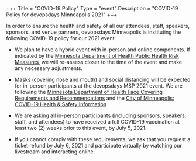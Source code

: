 +++
Title = "COVID-19 Policy"
Type = "event"
Description = "COVID-19 Policy for devopsdays Minneapolis 2021"
+++

In order to ensure the health and safety of all our attendees, staff, speakers, sponsors, and venue partners, devopsdays Minneapolis is instituting the following COVID-19 policy for our 2021 event:

  * We plan to have a hybrid event with in-person and online components. If indicated by the [Minnesota Department of Health Public Health Risk Measures](https://mn.gov/covid19/data/response-prep/public-health-risk-measures.jsp), we will re-assess closer to the time of the event and make any necessary adjustments.

  * Masks (covering nose and mouth) and social distancing will be expected for in-person participants at the devopsdays MSP 2021 event. We are following the [Minnesota Department of Health Face Covering Requirements and Recommendations](https://www.health.state.mn.us/diseases/coronavirus/facecover.html) and the [City of Minneapolis: COVID-19 Health & Safety Information](https://www.minneapolis.org/covid-19-health-safety/)

  * We are asking all in-person participants (including sponsors, speakers, staff, and attendees) to have received a full COVID-19 vaccination at least two (2) weeks prior to this event, by July 5, 2021.

  * If you cannot comply with these requirements, we ask that you request a ticket refund by July 6, 2021 and participate virtually by watching our livestream and interacting online.


